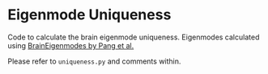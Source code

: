 # Eigenmode Uniqueness
Code to calculate the brain eigenmode uniqueness. Eigenmodes calculated using [BrainEigenmodes by Pang et al.](https://github.com/NSBLab/BrainEigenmodes) 

Please refer to `uniqueness.py` and comments within.
